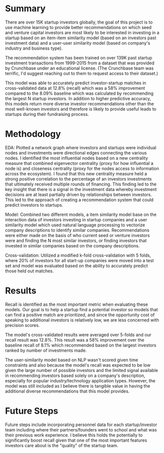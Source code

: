 # Summary
There are over 15K startup investors globally, the goal of this project is to use machine learning to provide better recommendations on which seed and venture capital investors are most likely to be interested in investing in a startup based on an item-item similarity model (based on an investors past investment data) and a user-user similarity model (based on company's industry and business type).

The recommendation system has been trained on over 139K past startup investment transactions from 1999-2015 from a dataset that was provided by Crunchbase under an educational license.
(The Crunchbase team was terrific, I'd suggest reaching out to them to request access to their dataset.)

This model was able to accurately predict investor-startup matches in cross-validated data at 12.8% (recall) which was a 58% improvement compared to the 8.09% baseline which was calculated by recommending the largest N startup investors.
In addition to higher predictive accuracy, this models return more diverse investor recommendations other than the most well-known investors and therefore is likely to provide useful leads to startups during their fundraising process.


# Methodology
EDA: Plotted a network graph where investors and startups were individual nodes and investments were directional edges connecting the various nodes. I identified the most influential nodes based on a new centrality measure that combined eigenvector centrality (proxy for how influential a node is) and closeness centrality (proxy for the nodes access to information across the ecosystem). I found that this new centrality measure held a strong positive correlation to the percentage of an investors investments that ultimately received multiple rounds of financing. This finding led to the key insight that there is a signal in the investment data whereby investment decisions are at least partially driven by relationships between investors. This led to the approach of creating a recommendation system that could predict investors to startups.

Model: Combined two different models, a item similarity model base on the interaction data of investors investing in startup companies and a user similarity model which used natural language processing to vectorize company descriptions to identify similar companies. Recommendations were either made on the basis of who current seed or venture investors were and finding the N most similar investors, or finding investors that invested in similar companies based on the company descriptions.

Cross-validation: Utilized a modified k-fold cross-validation with 5 folds, where 20% of investors for all start-up companies were moved into a test set and model was evaluated based on the ability to accurately predict those held out matches.


# Results
Recall is identified as the most important metric when evaluating these models. Our goal is to help a startup find a potential investor so models that can find a positive match are prioritized, and since the opportunity cost of speaking to additional investors is relatively low, we are less concerned with precision scores.

The model's cross-validated results were averaged over 5-folds and our recall result was 12.8%. This result was a 58% improvement over the baseline recall of 8.1% which recommended based on the largest investors ranked by number of investments made.

The user-similarity model based on NLP wasn't scored given time constraints and also because the model's recall was expected to be low given the large number of possible investors and the limited signal available in recommending investors based solely on a company's description, especially for popular industry/technology application types. However, the model was still included as I believe there is tangible value in having the additional diverse recommendations that this model provides.

# Future Steps
Future steps include incorporating personnel data for each startup/investor team including where their partners/founders went to school and what was their previous work experience.
I believe this holds the potentially to significantly boost recall given that one of the most important features investors care about is the "quality" of the startup team.
